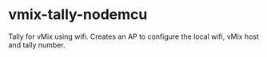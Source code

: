 # vmix-tally-nodemcu
Tally for vMix using wifi. Creates an AP to configure the local wifi, vMix host and tally number. 
